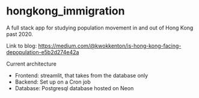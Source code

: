 # hongkong_immigration

A full stack app for studying population movement in and out of Hong Kong past 2020.

Link to blog:
https://medium.com/@kwokkenton/is-hong-kong-facing-depopulation-e5b2d274e42a

Current architecture

- Frontend: streamlit, that takes from the database only
- Backend: Set up on a Cron job
- Database: Postgresql database hosted on Neon
